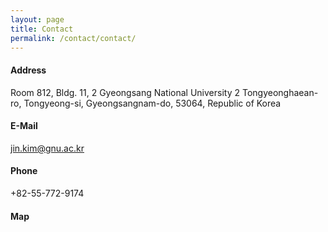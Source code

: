 ```yaml
---
layout: page
title: Contact
permalink: /contact/contact/
---
```

#### Address

Room 812, Bldg. 11, 2 Gyeongsang National University 2 Tongyeonghaean-ro, Tongyeong-si, Gyeongsangnam-do, 53064, Republic of Korea

#### E-Mail

jin.kim@gnu.ac.kr

#### Phone

+82-55-772-9174

#### Map

<!-- * 카카오맵 - 지도퍼가기 -->
<!-- 1. 지도 노드 -->
<div id="daumRoughmapContainer1676017975498" class="root_daum_roughmap root_daum_roughmap_landing"></div>

<!--
	2. 설치 스크립트
	* 지도 퍼가기 서비스를 2개 이상 넣을 경우, 설치 스크립트는 하나만 삽입합니다.
-->
<script charset="UTF-8" class="daum_roughmap_loader_script" src="https://ssl.daumcdn.net/dmaps/map_js_init/roughmapLoader.js"></script>

<!-- 3. 실행 스크립트 -->
<script charset="UTF-8">
	new daum.roughmap.Lander({
		"timestamp" : "1676017975498",
		"key" : "2dpm7",
		"mapWidth" : "1120",
		"mapHeight" : "400"
	}).render();
</script>
